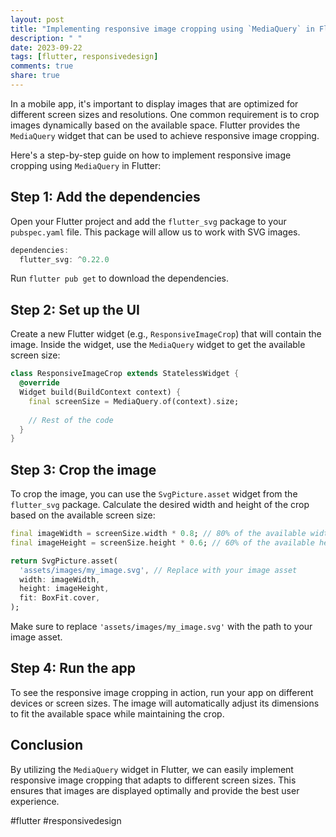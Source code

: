 ```yaml
---
layout: post
title: "Implementing responsive image cropping using `MediaQuery` in Flutter"
description: " "
date: 2023-09-22
tags: [flutter, responsivedesign]
comments: true
share: true
---
```


In a mobile app, it's important to display images that are optimized for different screen sizes and resolutions. One common requirement is to crop images dynamically based on the available space. Flutter provides the `MediaQuery` widget that can be used to achieve responsive image cropping.

Here's a step-by-step guide on how to implement responsive image cropping using `MediaQuery` in Flutter:

## Step 1: Add the dependencies
Open your Flutter project and add the `flutter_svg` package to your `pubspec.yaml` file. This package will allow us to work with SVG images.

```dart
dependencies:
  flutter_svg: ^0.22.0
```

Run `flutter pub get` to download the dependencies.

## Step 2: Set up the UI
Create a new Flutter widget (e.g., `ResponsiveImageCrop`) that will contain the image. Inside the widget, use the `MediaQuery` widget to get the available screen size:

```dart
class ResponsiveImageCrop extends StatelessWidget {
  @override
  Widget build(BuildContext context) {
    final screenSize = MediaQuery.of(context).size;
    
    // Rest of the code
  }
}
```

## Step 3: Crop the image
To crop the image, you can use the `SvgPicture.asset` widget from the `flutter_svg` package. Calculate the desired width and height of the crop based on the available screen size:

```dart
final imageWidth = screenSize.width * 0.8; // 80% of the available width
final imageHeight = screenSize.height * 0.6; // 60% of the available height

return SvgPicture.asset(
  'assets/images/my_image.svg', // Replace with your image asset
  width: imageWidth,
  height: imageHeight,
  fit: BoxFit.cover,
);
```

Make sure to replace `'assets/images/my_image.svg'` with the path to your image asset.

## Step 4: Run the app
To see the responsive image cropping in action, run your app on different devices or screen sizes. The image will automatically adjust its dimensions to fit the available space while maintaining the crop.

## Conclusion
By utilizing the `MediaQuery` widget in Flutter, we can easily implement responsive image cropping that adapts to different screen sizes. This ensures that images are displayed optimally and provide the best user experience.

#flutter #responsivedesign